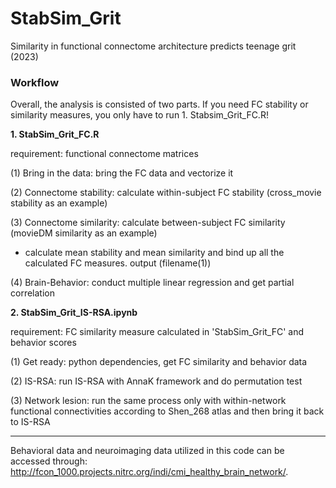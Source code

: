 # StabSim_Grit

Similarity in functional connectome architecture predicts teenage grit (2023)


### Workflow ###

Overall, the analysis is consisted of two parts.
If you need FC stability or similarity measures, you only have to run 1. Stabsim_Grit_FC.R!


**1. StabSim_Grit_FC.R**

requirement: functional connectome matrices

(1) Bring in the data: bring the FC data and vectorize it

(2) Connectome stability: calculate within-subject FC stability (cross_movie stability as an example)

(3) Connectome similarity: calculate between-subject FC similarity (movieDM similarity as an example)

- calculate mean stability and mean similarity and bind up all the calculated FC measures. output (filename(1)) 

(4) Brain-Behavior: conduct multiple linear regression and get partial correlation





**2. StabSim_Grit_IS-RSA.ipynb**

requirement: FC similarity measure calculated in 'StabSim_Grit_FC' and behavior scores

(1) Get ready: python dependencies, get FC similarity and behavior data

(2) IS-RSA: run IS-RSA with AnnaK framework and do permutation test

(3) Network lesion: run the same process only with within-network functional connectivities according to Shen_268 atlas and then bring it back to IS-RSA


-----------------------------------------------------------------------------------

Behavioral data and neuroimaging data utilized in this code can be accessed through: http://fcon_1000.projects.nitrc.org/indi/cmi_healthy_brain_network/.

